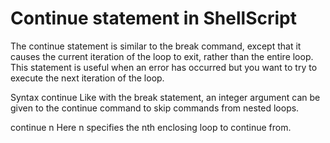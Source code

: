 <h1>Continue statement in ShellScript
</h1>

<p>


The continue statement is similar to the break command, except that it causes the current iteration of the loop to exit, rather than the entire loop. This statement is useful when an error has occurred but you want to try to execute the next iteration of the loop.

Syntax
continue
Like with the break statement, an integer argument can be given to the continue command to skip commands from nested loops.

continue n
Here n specifies the nth enclosing loop to continue from.
</p>
